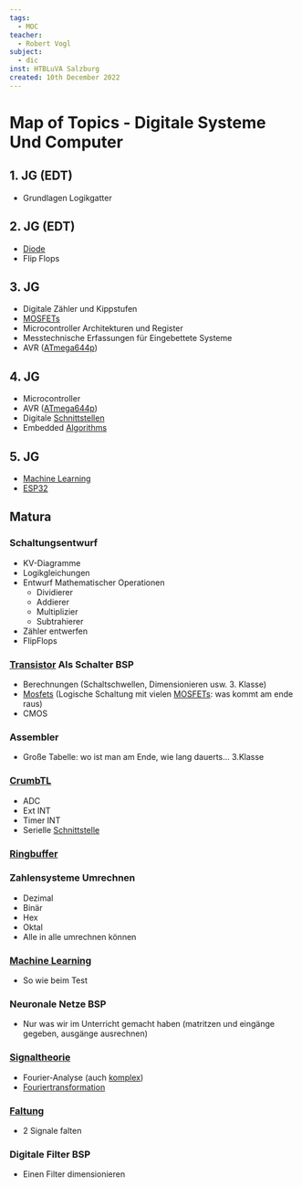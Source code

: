 ```yaml
---
tags:
  - MOC
teacher:
  - Robert Vogl
subject:
  - dic
inst: HTBLuVA Salzburg
created: 10th December 2022
---
```


# Map of Topics - Digitale Systeme Und Computer

## 1. JG (EDT)

- Grundlagen Logikgatter

## 2. JG (EDT)

- [Diode](../Hardwareentwicklung/Halbleiter/Diode.md)
- Flip Flops

## 3. JG

- Digitale Zähler und Kippstufen
- [MOSFETs](../Hardwareentwicklung/Halbleiter/Metall-Oxid-Halbleiter-Feldeffekttransistor.md)
- Microcontroller Architekturen und Register
- Messtechnische Erfassungen für Eingebettete Systeme 
- AVR ([ATmega644p](AVR%20ATmega644p.md))

## 4. JG

- Microcontroller
- AVR ([ATmega644p](AVR%20ATmega644p.md))
- Digitale [Schnittstellen]({MOC}%20Schnittstellen.md)
- Embedded [Algorithms](../software-technik/ds-algo/{MOC}%20Algorithms.md)

## 5. JG

- [Machine Learning](Machine%20Learning/Machine%20Learning.md)
- [ESP32](../Softwareentwicklung/IoT/ESP32.md)

## Matura

### Schaltungsentwurf

- KV-Diagramme
- Logikgleichungen
- Entwurf Mathematischer Operationen
	- Dividierer
	- Addierer
	- Multiplizier
	- Subtrahierer
- Zähler entwerfen
- FlipFlops

### [Transistor](../Hardwareentwicklung/Halbleiter/{MOC}%20Transistor.md) Als Schalter BSP

- Berechnungen (Schaltschwellen, Dimensionieren usw. 3. Klasse)
- [Mosfets](../Hardwareentwicklung/Halbleiter/Metall-Oxid-Halbleiter-Feldeffekttransistor.md) (Logische Schaltung mit vielen [MOSFETs](../Hardwareentwicklung/Halbleiter/Metall-Oxid-Halbleiter-Feldeffekttransistor.md): was kommt am ende raus)
- CMOS

### Assembler

- Große Tabelle: wo ist man am Ende, wie lang dauerts… 3.Klasse

### [CrumbTL](AVR%20ATmega644p.md)

- ADC
- Ext INT
- Timer INT
- Serielle [Schnittstelle]({MOC}%20Schnittstellen.md)

### [Ringbuffer](Ringbuffer.md)

### Zahlensysteme Umrechnen

- Dezimal
- Binär
- Hex
- Oktal
- Alle in alle umrechnen können

### [Machine Learning](Machine%20Learning/Machine%20Learning.md)

- So wie beim Test

### Neuronale Netze BSP

- Nur was wir im Unterricht gemacht haben (matritzen und eingänge gegeben, ausgänge ausrechnen)

### [Signaltheorie](Signaltheorie.md)

- Fourier-Analyse (auch [komplex](../Mathe/mathe%20(3)/Komplexe%20Zahlen.md))
- [Fouriertransformation](../Mathe/mathe%20(4)/Fourier%20Transformation.md)

### [Faltung](../Hardwareentwicklung/assets/pdf/Faltung.md)

- 2 Signale falten

### Digitale Filter BSP

- Einen Filter dimensionieren 